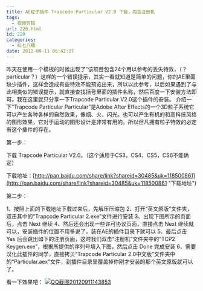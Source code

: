 ```yaml
---
title: AE粒子插件 Trapcode Particular V2.0 下载，内含注册机
tags:
  - 视频剪辑
url: 220.html
id: 220
categories:
  - 乱七八糟
date: 2012-09-11 06:42:27
---
```


昨天在使用一个模板的时候出现了“该项目包含24个用以参考的丢失特效，（？particular？）这样的一个错误提示，其实一看就知道是简单的问题，你的AE里面缺少插件，这样会造成有些特效不能预览出来，所以以此参考，以后如果遇到了与此相类似的错误提示，就直接查找括号里面的插件名称，然后百度一下安装方法即可。我在这里就只分享一下Trapcode Particular V2.0这个插件的安装。 介绍一下“Trapcode Particular Particular”是Adobe After Effects的一个3D粒子系统它可以产生各种各样的自然效果，像烟、火、闪光。也可以产生有机的和高科技风格的图形效果，它对于运动的图形设计是非常有用的。所以但凡拥有粒子特效的必定有这个插件的存在。 

第一步： 

下载 Trapcode Particular V2.0。（这个适用于CS3，CS4，CS5，CS6不能确定） 

下载地址：[http://pan.baidu.com/share/link?shareid=30485&uk=118500861](http://pan.baidu.com/share/link?shareid=30485&uk=118500861 "下载地址") 

第二步：

1、按照上面的下载地址下载过来后，先解压压缩包 
2、打开“英文原版”文件夹，双击其中的“Trapcode Particular 2.exe”文件进行安装 
3、出现下图所示的页面后，点击 Next 继续 
4、然后还会出现一些许可协议页面，直接点击 Next 继续就可以，安装插件的位置不用多说了，装在AE的插件目录下就可以 
5、最后点击 Yes 后会跳出如下的注册页面，这时我们双击“注册机”文件夹中的“TCP2 Keygen.exe”，根据所提供的序列号填入下图，然后点击 Done 完成安装 
6、需要汉化此插件的同学，直接拷贝“Trapcode Particular 2.0中文版”文件夹中的“Particular.aex”文件，到插件目录里覆盖掉你刚才安装的那个英文原版就可以了。 

看一下效果吧： [![](http://www.102no.com/wordpress/wp-content/uploads/2012/09/QQ截图20120911143853-1024x524.png "QQ截图20120911143853")](http://www.102no.com/wordpress/wp-content/uploads/2012/09/QQ截图20120911143853.png)
